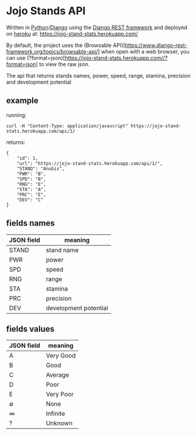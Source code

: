 # Jojo Stands API


Written in [Python](https://www.python.org/)/[Django](https://www.djangoproject.com/) using the [Django REST framework](https://www.django-rest-framework.org/) and deployed on [heroku](https://heroku.com/) at: https://jojo-stand-stats.herokuapp.com/

By default, the project uses the (Browsable API)[https://www.django-rest-framework.org/topics/browsable-api/] when open with a web browser, you can use (?format=json)[https://jojo-stand-stats.herokuapp.com//?format=json] to view the raw json.

The api that returns stands names, power, speed, range, stamina, precision and development potential

## example

running:
```
curl -H "Content-Type: application/javascript" https://jojo-stand-stats.herokuapp.com/api/1/
```

returns:
```
{
    "id": 1,
    "url": "https://jojo-stand-stats.herokuapp.com/api/1/",
    "STAND": "Anubis",
    "PWR": "B",
    "SPD": "B",
    "RNG": "E",
    "STA": "A",
    "PRC": "E",
    "DEV": "C"
}
```

## fields names

JSON field | meaning
---|---
STAND | stand name
PWR | power
SPD | speed
RNG | range
STA | stamina
PRC | precision
DEV | development potential

## fields values

JSON field | meaning
---|---
A | Very Good
B | Good
C | Average
D | Poor
E | Very Poor
∅ | None
∞ | Infinite
? | Unknown
